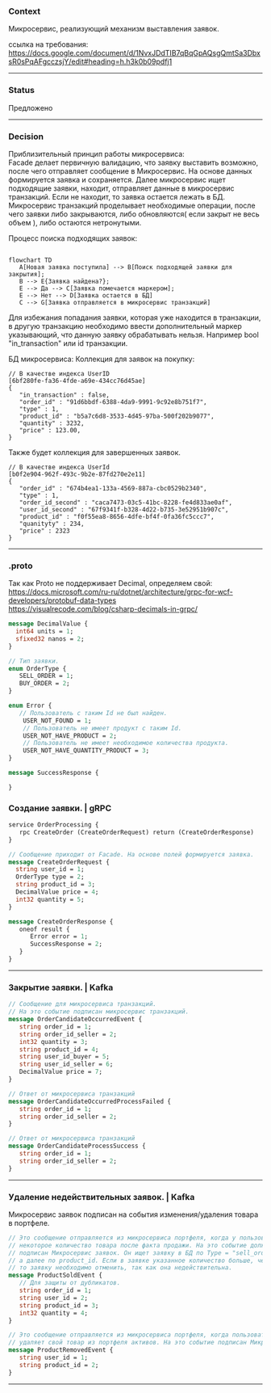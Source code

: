 ### Context

Микросервис, реализующий механизм выставления заявок. 

ссылка на требования:  
https://docs.google.com/document/d/1NvxJDdTIB7qBqGpAQsgQmtSa3DbxsR0sPqAFgcczsjY/edit#heading=h.h3k0b09pdfj1   

---

### Status 

Предложено

---

### Decision

Приблизительный принцип работы микросервиса:  
Facade делает первичную валидацию, что заявку выставить возможно, после чего отправляет сообщение в Микросервис. На основе данных формируется заявка и сохраняется. Далее микросервис ищет подходящие заявки, находит, отправляет данные в микросервис транзакций. Если не находит, то заявка остается лежать в БД. Микросервис транзакций проделывает необходимые операции, после чего заявки либо закрываются, либо обновляются( если закрыт не весь объем ), либо остаются нетронутыми.

Процесс поиска подходящих заявок:
```mermaid

flowchart TD
   A[Новая заявка поступила] --> B[Поиск подходящей заявки для закрытия];
   B --> E{Заявка найдена?};
   E --> Да --> C[Заявка помечается маркером];
   E --> Нет --> D[Заявка остается в БД]
   C --> G[Заявка отправляется в микросервис транзакций]

```

Для избежания попадания заявки, которая уже находится в транзакции, в другую транзакцию необходимо ввести дополнительный маркер указывающий, что данную заявку обрабатывать нельзя. Например bool "in_transaction" или id транзакции.


БД микросервиса:
Коллекция для заявок на покупку:
```
// В качестве индекса UserID
[6bf280fe-fa36-4fde-a69e-434cc76d45ae] 
{
   "in_transaction" : false,
   "order_id" : "91d6bbdf-6388-4da9-9991-9c92e8b751f7",
   "type" : 1,
   "product_id" : "b5a7c6d8-3533-4d45-97ba-500f202b9077",
   "quantity" : 3232,
   "price" : 123.00,
}
```

Также будет коллекция для завершенных заявок.

```
// В качестве индекса UserId 
[b0f2e904-962f-493c-9b2e-87fd270e2e11]
{
   "order_id" : "674b4ea1-133a-4569-887a-cbc0529b2340",
   "type" : 1,
   "order_id_second" : "caca7473-03c5-41bc-8228-fe4d833ae0af",
   "user_id_second" : "67f9341f-b328-4d22-b735-3e52951b907c",
   "product_id" : "f0f55ea8-8656-4dfe-bf4f-0fa36fc5ccc7",
   "quanityty" : 234,
   "price" : 2323
}
```

---


### .proto

Так как Proto не поддерживает Decimal, определяем свой:  
https://docs.microsoft.com/ru-ru/dotnet/architecture/grpc-for-wcf-developers/protobuf-data-types  
https://visualrecode.com/blog/csharp-decimals-in-grpc/

```proto
message DecimalValue {
  int64 units = 1;
  sfixed32 nanos = 2;
}
```

```proto   
// Тип заявки.
enum OrderType {
   SELL_ORDER = 1;
   BUY_ORDER = 2;
}
```

```proto
enum Error {
   // Пользователь с таким Id не был найден. 
	USER_NOT_FOUND = 1;
	// Пользователь не имеет продукт с таким Id.  
	USER_NOT_HAVE_PRODUCT = 2;
	// Пользователь не имеет необходимое количества продукта. 
	USER_NOT_HAVE_QUANTITY_PRODUCT = 3;
}
```

```proto
message SuccessResponse {

}
```


### Создание заявки. | gRPC

```proto
service OrderProcessing {
   rpc CreateOrder (CreateOrderRequest) return (CreateOrderResponse)
}
```


```proto   
// Сообщение приходит от Facade. На основе полей формируется заявка.
message CreateOrderRequest {
  string user_id = 1;
  OrderType type = 2;
  string product_id = 3;
  DecimalValue price = 4;
  int32 quantity = 5;   
}
```  

```proto
message CreateOrderResponse {
   oneof result {
      Error error = 1;
      SuccessResponse = 2;
   }
}
```


---

### Закрытие заявки. | Kafka

```proto  
// Сообщение для микросервиса транзакций.
// На это событие подписан микросервис транзакций.
message OrderCandidateOccurredEvent {
   string order_id = 1;
   string order_id_seller = 2;
   int32 quantity = 3;
   string product_id = 4;
   string user_id_buyer = 5;
   string user_id_seller = 6;
   DecimalValue price = 7;
}
```

```proto
// Ответ от микросервиса транзакций
message OrderCandidateOccurredProcessFailed {
   string order_id = 1;
   string order_id_seller = 2;
}
```

```proto
// Ответ от микросервиса транзакций
message OrderCandidateProcessSuccess {
   string order_id = 1;
   string order_id_seller = 2;
}
```

---


### Удаление недействительных заявок. | Kafka

Микросервис заявок подписан на события изменения/удаления товара в портфеле. 

```proto
// Это сообщение отправляется из микросервиса портфеля, когда у пользователя отнимается   
// некоторое количество товара после факта продажи. На это событие должен быть   
// подписан Микросервис заявок. Он ищет заявку в БД по Type = "sell_order" по user_id,   
// а далее по product_id. Если в заявке указанное количество больше, чем quantity,  
// то заявку необходимо отменить, так как она недействительна.
message ProductSoldEvent {   
   // Для защиты от дубликатов.
   string order_id = 1;   
   string user_id = 2;
   string product_id = 3;
   int32 quantity = 4;
}
```

```proto
// Это сообщение отправляется из микросервиса портфеля, когда пользователь  
// удаляет свой товар из портфеля активов. На это событие подписан Микросервис Заявок. 
message ProductRemovedEvent {
   string user_id = 1;
   string product_id = 2;
}
```

---
